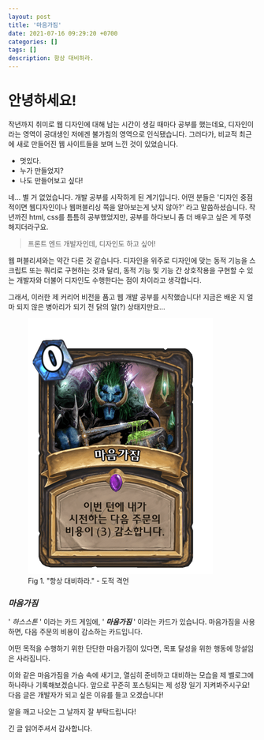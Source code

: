 ```yaml
---
layout: post
title: '마음가짐'
date: 2021-07-16 09:29:20 +0700
categories: []
tags: []
description: 항상 대비하라.
---
```


# 안녕하세요!

작년까지 취미로 웹 디자인에 대해 남는 시간이 생길 때마다 공부를 했는데요, 디자인이라는 영역이 공대생인 저에겐 불가침의 영역으로 인식됐습니다.
그러다가, 비교적 최근에 새로 만들어진 웹 사이트들을 보며 느낀 것이 있었습니다.

- 멋있다.
- 누가 만들었지?
- 나도 만들어보고 싶다!

네... 별 거 없었습니다. 개발 공부를 시작하게 된 계기입니다. 어떤 분들은 '디자인 중점적이면 웹디자인이나 웹퍼블리싱 쪽을 알아보는게 낫지 않아?' 라고 말씀하셨습니다.
작년까진 html, css를 틈틈히 공부했었지만, 공부를 하다보니 좀 더 배우고 싶은 게 뚜렷해지더라구요.
<br>

> 프론트 엔드 개발자인데, 디자인도 하고 싶어!

웹 퍼블리셔와는 약간 다른 것 같습니다. 디자인을 위주로 디자인에 맞는 동적 기능을 스크립트 또는 쿼리로 구현하는 것과 달리,
동적 기능 및 기능 간 상호작용을 구현할 수 있는 개발자와 더불어 디자인도 수행한다는 점이 차이라고 생각합니다.

그래서, 이러한 제 커리어 비전을 품고 웹 개발 공부를 시작했습니다!
지금은 배운 지 얼마 되지 않은 병아리가 되기 전 닭의 알(?) 상태지만요...

<figure>
<img src="./../../images/preparation.png" alt="preparation hearthstone">
<figcaption>Fig 1. "항상 대비하라." - 도적 격언</figcaption>
</figure>

### _마음가짐_

' _하스스톤_ ' 이라는 카드 게임에, ' **_마음가짐_** ' 이라는 카드가 있습니다.
마음가짐을 사용하면, 다음 주문의 비용이 감소하는 카드입니다.

어떤 목적을 수행하기 위한 단단한 마음가짐이 있다면, 목표 달성을 위한 행동에 망설임은 사라집니다.

이와 같은 마음가짐을 가슴 속에 새기고, 열심히 준비하고 대비하는 모습을 제 벨로그에 하나하나 기록해보겠습니다.
앞으로 꾸준히 포스팅되는 제 성장 일기 지켜봐주시구요! 다음 글은 개발자가 되고 싶은 이유를 들고 오겠습니다!

알을 깨고 나오는 그 날까지 잘 부탁드립니다!

긴 글 읽어주셔서 감사합니다.
